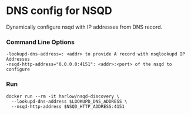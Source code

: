 # DNS config for NSQD

Dynamically configure nsqd with IP addresses from DNS record.

### Command Line Options

```
-lookupd-dns-address=: <addr> to provide A record with nsqlookupd IP Addresses
-nsqd-http-address="0.0.0.0:4151": <addr>:<port> of the nsqd to configure
```

### Run

```
docker run --rm -it harlow/nsqd-discovery \
  --lookupd-dns-address $LOOKUPD_DNS_ADDRESS \
  --nsqd-http-address $NSQD_HTTP_ADDRESS:4151
```
